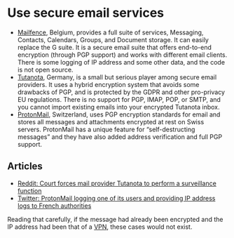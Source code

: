 # Use secure email services

* [Mailfence](https://restoreprivacy.com/go/mailfence), Belgium, provides a full suite of services, Messaging, Contacts, Calendars, Groups, and Document storage. It can easily replace the G suite. It is a secure email suite that offers end-to-end encryption (through PGP support) and works with different email clients. There is some logging of IP address and some other data, and the code is not open source.
* [Tutanota](https://tutanota.com/), Germany, is a small but serious player among secure email providers. It uses a hybrid encryption system that avoids some drawbacks of PGP, and is protected by the GDPR and other pro-privacy EU regulations. There is no support for PGP, IMAP, POP, or SMTP, and you cannot import existing emails into your encrypted Tutanota inbox.
* [ProtonMail](https://restoreprivacy.com/go/protonmail), Switzerland, uses PGP encryption standards for email and stores all messages and attachments encrypted at rest on Swiss servers. ProtonMail has a unique feature for “self-destructing messages” and they have also added address verification and full PGP support.

## Articles

* [Reddit: Court forces mail provider Tutanota to perform a surveillance function](https://www.heise.de/news/Gericht-zwingt-Mailprovider-Tutanota-zu-Ueberwachungsfunktion-4972460.html)
* [Twitter: ProtonMail logging one of its users and providing IP address logs to French authorities](https://twitter.com/tenacioustek/status/1434604102676271106?ref_src=twsrc%5Etfw)

Reading that carefully, if the message had already been encrypted and the IP address had been that of a [VPN](../services/vpn.md), these cases would not exist.
